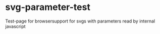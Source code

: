 # svg-parameter-test
Test-page for browsersupport for svgs with parameters read by internal javascript

